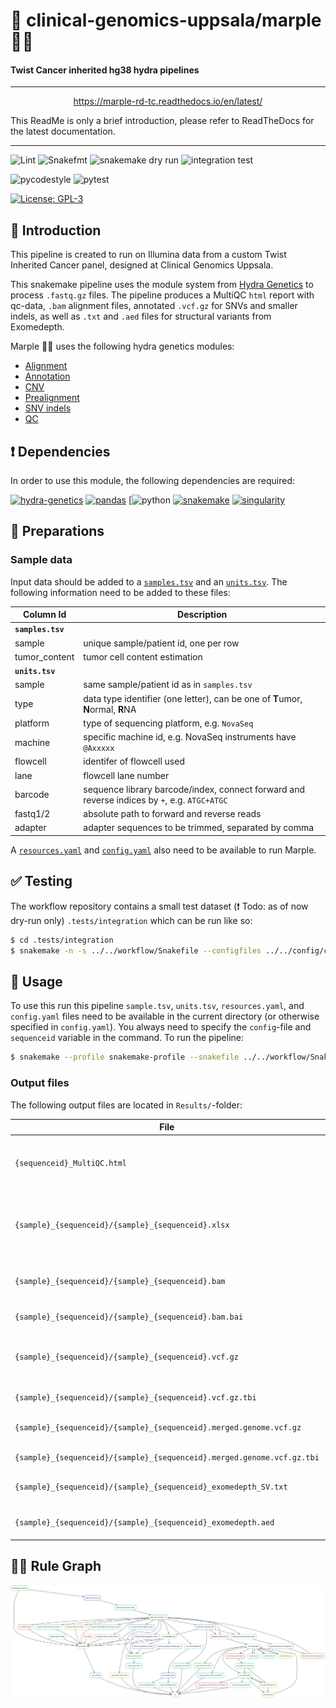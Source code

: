 # :snake: clinical-genomics-uppsala/marple :female_detective:

#### Twist Cancer inherited hg38 hydra pipelines
---

<p align="center">
<a href="https://marple-rd-tc.readthedocs.io/en/latest/">https://marple-rd-tc.readthedocs.io/en/latest/</a>
</p>

This ReadMe is only a brief introduction, please refer to ReadTheDocs for the latest documentation. 

---
![Lint](https://github.com/clinical-genomics-uppsala/marple/actions/workflows/lint.yaml/badge.svg?branch=develop)
![Snakefmt](https://github.com/clinical-genomics-uppsala/marple/actions/workflows/snakefmt.yaml/badge.svg?branch=develop)
![snakemake dry run](https://github.com/clinical-genomics-uppsala/marple/actions/workflows/snakemake-dry-run.yaml/badge.svg?branch=develop)
![integration test](https://github.com/clinical-genomics-uppsala/marple/actions/workflows/integration1.yaml/badge.svg?branch=develop)

![pycodestyle](https://github.com/clinical-genomics-uppsala/marple/actions/workflows/pycodestyle.yaml/badge.svg?branch=develop)
![pytest](https://github.com/clinical-genomics-uppsala/marple/actions/workflows/pytest.yaml/badge.svg?branch=develop)

[![License: GPL-3](https://img.shields.io/badge/License-GPL3-yellow.svg)](https://opensource.org/licenses/gpl-3.0.html)

## :speech_balloon: Introduction
This pipeline is created to run on Illumina data from a custom Twist Inherited Cancer panel, designed at Clinical Genomics Uppsala.

This snakemake pipeline uses the module system from [Hydra Genetics](https://github.com/hydra-genetics/) to process `.fastq.gz` files. The pipeline produces a MultiQC `html` report with qc-data, `.bam` alignment files, annotated `.vcf.gz` for SNVs and smaller indels, as well as `.txt` and `.aed` files for structural variants from Exomedepth. 

Marple :female_detective: uses the following hydra genetics modules:
- [Alignment](https://github.com/hydra-genetics/alignment/tree/v0.4.0)
- [Annotation](https://github.com/hydra-genetics/annotation/tree/v0.3.0)
- [CNV](https://github.com/hydra-genetics/cnv_sv/tree/78f270c)
- [Prealignment](https://github.com/hydra-genetics/prealignment/tree/v1.0.0)
- [SNV indels](https://github.com/hydra-genetics/snv_indels/tree/v0.3.0)
- [QC](https://github.com/hydra-genetics/qc/tree/ca947b1)

## :heavy_exclamation_mark: Dependencies

In order to use this module, the following dependencies are required:

[![hydra-genetics](https://img.shields.io/badge/hydragenetics-v1.3.0-blue)](https://github.com/hydra-genetics/)
[![pandas](https://img.shields.io/badge/pandas-2.0.1-blue)](https://pandas.pydata.org/)
[![python](https://img.shields.io/badge/python-3.8-blue)
[![snakemake](https://img.shields.io/badge/snakemake-7.25.3-blue)](https://snakemake.readthedocs.io/en/stable/)
[![singularity](https://img.shields.io/badge/singularity-3.0.0-blue)](https://sylabs.io/docs/)

## :school_satchel: Preparations

### Sample data

Input data should be added to a [`samples.tsv`](https://github.com/clinical-genomics-uppsala/marple/blob/develop/config/samples.tsv)
and an [`units.tsv`](https://github.com/clinical-genomics-uppsala/marple/blob/develop/config/units.tsv).
The following information need to be added to these files:

| Column Id | Description |
| --- | --- |
| **`samples.tsv`** |
| sample | unique sample/patient id, one per row |
|tumor_content| tumor cell content estimation|
| **`units.tsv`** |
| sample | same sample/patient id as in `samples.tsv` |
| type | data type identifier (one letter), can be one of **T**umor, **N**ormal, **R**NA |
| platform | type of sequencing platform, e.g. `NovaSeq` |
| machine | specific machine id, e.g. NovaSeq instruments have `@Axxxxx` |
| flowcell | identifer of flowcell used |
| lane | flowcell lane number |
| barcode | sequence library barcode/index, connect forward and reverse indices by `+`, e.g. `ATGC+ATGC` |
| fastq1/2 | absolute path to forward and reverse reads |
| adapter | adapter sequences to be trimmed, separated by comma |

A [`resources.yaml`](https://github.com/clinical-genomics-uppsala/marple/blob/develop/config/resources.yaml) and [`config.yaml`](https://github.com/clinical-genomics-uppsala/marple/blob/develop/config/config.yaml) also need to be available to run Marple. 

## :white_check_mark: Testing

The workflow repository contains a small test dataset (:exclamation: Todo: as of now dry-run only) `.tests/integration` which can be run like so:

```bash
$ cd .tests/integration
$ snakemake -n -s ../../workflow/Snakefile --configfiles ../../config/config.yaml config.yaml --config sequenceid="990909_test"
```

## :rocket: Usage

To use this run this pipeline `sample.tsv`, `units.tsv`, `resources.yaml`, and `config.yaml` files need to be available in the current directory (or otherwise specified in `config.yaml`). You always need to specify the `config`-file and `sequenceid` variable in the command. To run the pipeline:

```bash
$ snakemake --profile snakemake-profile --snakefile ../../workflow/Snakefile --configfile config.yaml --config sequenceid="990909_test"
```

### Output files

The following output files are located in `Results/`-folder:

| File | Description |
|---|---|
| `{sequenceid}_MultiQC.html` | `.html` file with aggregated qc values for entire run |
|`{sample}_{sequenceid}/{sample}_{sequenceid}.xlsx`| `.xlsx` file with qc (primarily coverage) stats for each sample|
|`{sample}_{sequenceid}/{sample}_{sequenceid}.bam`| Deduplicated `.bam` alignment file |
|`{sample}_{sequenceid}/{sample}_{sequenceid}.bam.bai`| Index for `.bam` file|
|`{sample}_{sequenceid}/{sample}_{sequenceid}.vcf.gz`| `.vcf` file normalized and annotated with vep|
|`{sample}_{sequenceid}/{sample}_{sequenceid}.vcf.gz.tbi`| Index for `.vcf` file|
|`{sample}_{sequenceid}/{sample}_{sequenceid}.merged.genome.vcf.gz`| A `genome.vcf` file for all variation|
|`{sample}_{sequenceid}/{sample}_{sequenceid}.merged.genome.vcf.gz.tbi`| Index for `genome.vcf` |
|`{sample}_{sequenceid}/{sample}_{sequenceid}_exomedepth_SV.txt`| `.txt` file with structural variants|
|`{sample}_{sequenceid}/{sample}_{sequenceid}_exomedepth.aed`| `.aed` file with structural variants|

## :judge: Rule Graph
![rule_graph](images/rulegraph.svg)
